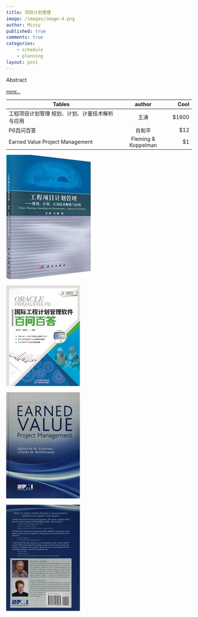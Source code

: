 ```yaml
---
title: 项目计划管理
image: /images/image-4.png
author: Missy
published: true
comments: true
categories: 
    - schedule
    - planning
layout: post
---
```


Abstract






<small> [more...](/docs/missy-bell-willis-ue-peds-nov.pdf)</small>

<!--<embed src="/docs/new-safe-driving-product-for-families.pdf" width="1000" height="1000" type="application/pdf"/>-->

<!--
<div class="embed-responsive embed-responsive-16by9">
  <iframe class="embed-responsive-item" src="/docs/sensory-processing-spd-and-si.pptx" allowfullscreen></iframe>
</div>-->




| Tables        | author           | Cool  |
| ------------- |:-------------:| -----:|
| 工程项目计划管理 规划、计划、计量技术解析与应用      | 王涛 | $1600 |
| P6百问百答                                      | 肖和平    |   $12 |
| Earned Value Project Management                 | Fleming & Koppelman      |    $1 |

![](/images/52682.jpg)

![](/images/240180.jpg)

![](/images/projectmanagementcover.jpg)

![](/images/projectmanagement.jpg)


